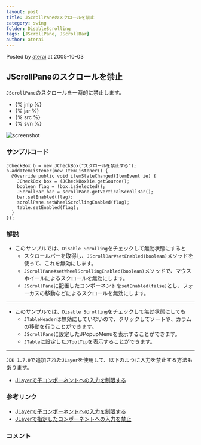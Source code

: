```yaml
---
layout: post
title: JScrollPaneのスクロールを禁止
category: swing
folder: DisableScrolling
tags: [JScrollPane, JScrollBar]
author: aterai
---
```


Posted by [aterai](http://terai.xrea.jp/aterai.html) at 2005-10-03

## JScrollPaneのスクロールを禁止
`JScrollPane`のスクロールを一時的に禁止します。

- {% jnlp %}
- {% jar %}
- {% src %}
- {% svn %}

<!-- dummy comment line for breaking list -->

![screenshot](https://lh5.googleusercontent.com/_9Z4BYR88imo/TQTLM6S99OI/AAAAAAAAAXM/9r2e_2JRA5g/s800/DisableScrolling.png)

### サンプルコード
<pre class="prettyprint"><code>JCheckBox b = new JCheckBox("スクロールを禁止する");
b.addItemListener(new ItemListener() {
  @Override public void itemStateChanged(ItemEvent ie) {
    JCheckBox box = (JCheckBox)ie.getSource();
    boolean flag = !box.isSelected();
    JScrollBar bar = scrollPane.getVerticalScrollBar();
    bar.setEnabled(flag);
    scrollPane.setWheelScrollingEnabled(flag);
    table.setEnabled(flag);
  }
});
</code></pre>

### 解説
- このサンプルでは、`Disable Scrolling`をチェックして無効状態にすると
    - スクロールバーを取得し、`JScrollBar#setEnabled(boolean)`メソッドを使って、これを無効にします。
    - `JScrollPane#setWheelScrollingEnabled(boolean)`メソッドで、マウスホイールによるスクロールを無効にします。
    - `JScrollPane`に配置したコンポーネントを`setEnabled(false)`とし、フォーカスの移動などによるスクロールを無効にします。

<!-- dummy comment line for breaking list -->

- - - -
- このサンプルでは、`Disable Scrolling`をチェックして無効状態にしても
    - `JTableHeader`は無効にしていないので、クリックしてソートや、カラムの移動を行うことができます。
    - `JScrollPane`に設定したJPopupMenuを表示することができます。
    - `JTable`に設定した`JToolTip`を表示することができます。

<!-- dummy comment line for breaking list -->

- - - -
`JDK 1.7.0`で追加された`JLayer`を使用して、以下のように入力を禁止する方法もあります。

- [JLayerで子コンポーネントへの入力を制限する](http://terai.xrea.jp/Swing/PopupMenuBlockLayer.html)

<!-- dummy comment line for breaking list -->

### 参考リンク
- [JLayerで子コンポーネントへの入力を制限する](http://terai.xrea.jp/Swing/PopupMenuBlockLayer.html)
- [JLayerで指定したコンポーネントへの入力を禁止](http://terai.xrea.jp/Swing/DisableInputLayer.html)

<!-- dummy comment line for breaking list -->

### コメント
